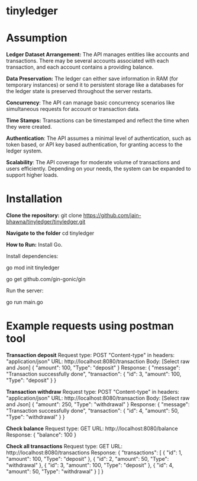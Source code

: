 # tinyledger
# Assumption
**Ledger Dataset Arrangement:** The API manages entities like accounts and transactions. There may be several accounts associated with each transaction, and each account contains a providing balance.

**Data Preservation:** The ledger can either save information in RAM (for temporary instances) or send it to persistent storage like a databases for the ledger state is preserved throughout the server restarts.

**Concurrency**: The API can manage basic concurrency scenarios like simultaneous requests for account or transaction data.

**Time Stamps:** Transactions can be timestamped and reflect the time when they were created. 

**Authentication**: The API assumes a minimal level of authentication, such as token based, or API key based authentication, for granting access to the ledger system.

**Scalability**: The API coverage for moderate volume of transactions and users efficiently. Depending on your needs, the system can be expanded to support higher loads.

# Installation
**Clone the repository:**
  git clone https://github.com/jain-bhawna/tinyledger/tinyledger.git

**Navigate to the folder**
  cd tinyledger 

**How to Run:**
Install Go.

Install dependencies:

  go mod init tinyledger
  
  go get github.com/gin-gonic/gin
  
Run the server:

  go run main.go

# Example requests using postman tool
**Transaction deposit**
Request type: POST
"Content-type" in headers: "application/json"
URL: http://localhost:8080/transaction
Body: [Select raw and Json]
{
    "amount": 100,
    "Type": "deposit"
}
Response:
{
    "message": "Transaction successfully done",
    "transaction": {
        "id": 3,
        "amount": 100,
        "Type": "deposit"
    }
}

**Transaction withdraw**
Request type: POST
"Content-type" in headers: "application/json"
URL: http://localhost:8080/transaction
Body: [Select raw and Json]
{
    "amount": 250,
    "Type": "withdrawal"
}
Response:
{
    "message": "Transaction successfully done",
    "transaction": {
        "id": 4,
        "amount": 50,
        "Type": "withdrawal"
    }
}

**Check balance**
Request type: GET
URL: http://localhost:8080/balance
Response:
{
    "balance": 100
}

**Check all transactions**
Request type: GET
URL: http://localhost:8080/transactions
Response:
{
    "transactions": [
        {
            "id": 1,
            "amount": 100,
            "Type": "deposit"
        },
        {
            "id": 2,
            "amount": 50,
            "Type": "withdrawal"
        },
        {
            "id": 3,
            "amount": 100,
            "Type": "deposit"
        },
        {
            "id": 4,
            "amount": 50,
            "Type": "withdrawal"
        }
    ]
}
